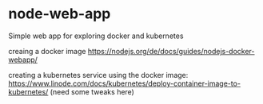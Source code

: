 # node-web-app
Simple web app for exploring docker and kubernetes

creaing a docker image
https://nodejs.org/de/docs/guides/nodejs-docker-webapp/

creating a kubernetes service using the docker image:
https://www.linode.com/docs/kubernetes/deploy-container-image-to-kubernetes/ (need some tweaks here)

